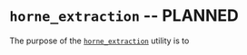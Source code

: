 # `horne_extraction` -- PLANNED 

The purpose of the [`horne_extraction`](#soxspipe.commonutils.horne_extraction) utility is to 
